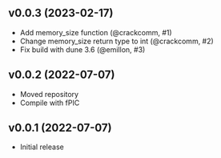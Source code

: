 ## v0.0.3 (2023-02-17)

* Add memory_size function (@crackcomm, #1)
* Change memory_size return type to int (@crackcomm, #2)
* Fix build with dune 3.6 (@emillon, #3)

## v0.0.2 (2022-07-07)

* Moved repository
* Compile with fPIC

## v0.0.1 (2022-07-07)

* Initial release
